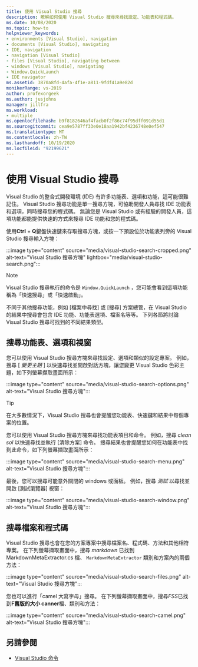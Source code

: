 ```yaml
---
title: 使用 Visual Studio 搜尋
description: 瞭解如何使用 Visual Studio 搜尋來尋找設定、功能表和程式碼。
ms.date: 10/08/2020
ms.topic: how-to
helpviewer_keywords:
- environments [Visual Studio], navigation
- documents [Visual Studio], navigating
- IDE, navigation
- navigation [Visual Studio]
- files [Visual Studio], navigating between
- windows [Visual Studio], navigating
- Window.QuickLaunch
- IDE navigator
ms.assetid: 3870a8fd-4afa-4f1e-a811-9fdf41a9e82d
monikerRange: vs-2019
author: profexorgeek
ms.author: jusjohns
manager: jillfra
ms.workload:
- multiple
ms.openlocfilehash: b9f8182646af4facb0f2f86c74f95dff091d55d1
ms.sourcegitcommit: cea9e5787ff33e0e18aa1942bf4236748e0ef547
ms.translationtype: MT
ms.contentlocale: zh-TW
ms.lasthandoff: 10/19/2020
ms.locfileid: "92199621"
---
```

# <a name="use-visual-studio-search"></a>使用 Visual Studio 搜尋

Visual Studio 的整合式開發環境 (IDE) 有許多功能表、選項和功能，這可能很難記住。 Visual Studio 搜尋功能是單一搜尋方塊，可協助開發人員尋找 IDE 功能表和選項，同時搜尋您的程式碼。 無論您是 Visual Studio 或有經驗的開發人員，這項功能都能提供快速的方式來搜尋 IDE 功能和您的程式碼。

使用**Ctrl** + **Q**鍵盤快速鍵來存取搜尋方塊，或按一下預設位於功能表列旁的 Visual Studio 搜尋輸入方塊：

:::image type="content" source="media/visual-studio-search-cropped.png" alt-text="Visual Studio 搜尋方塊" lightbox="media/visual-studio-search.png":::

> [!NOTE]
> Visual Studio 搜尋執行的命令是 `Window.QuickLaunch` ，您可能會看到這項功能稱為「快速搜尋」或「快速啟動」。

不同于其他搜尋功能，例如 [檔案中尋找] 或 [搜尋] 方案總管，在 Visual Studio 的結果中搜尋會包含 IDE 功能、功能表選項、檔案名等等。 下列各節將討論 Visual Studio 搜尋可找到的不同結果類型。

## <a name="search-menus-options-and-windows"></a>搜尋功能表、選項和視窗

您可以使用 Visual Studio 搜尋方塊來尋找設定、選項和類似的設定專案。 例如，搜尋 [ *變更主題* ] 以快速尋找並開啟對話方塊，讓您變更 Visual Studio 色彩主題，如下列螢幕擷取畫面所示：

:::image type="content" source="media/visual-studio-search-options.png" alt-text="Visual Studio 搜尋方塊":::

> [!TIP]
> 在大多數情況下，Visual Studio 搜尋也會提醒您功能表、快速鍵和結果中每個專案的位置。

您可以使用 Visual Studio 搜尋方塊來尋找功能表項目和命令。 例如，搜尋 *clean sol* 以快速尋找並執行 [清除方案] 命令。 搜尋結果也會提醒您如何在功能表中找到此命令，如下列螢幕擷取畫面所示：

:::image type="content" source="media/visual-studio-search-menu.png" alt-text="Visual Studio 搜尋方塊":::

最後，您可以搜尋可能意外關閉的 windows 或面板。 例如，搜尋 *測試* 以尋找並開啟 [測試瀏覽器] 視窗：

:::image type="content" source="media/visual-studio-search-window.png" alt-text="Visual Studio 搜尋方塊":::

## <a name="search-files-and-code"></a>搜尋檔案和程式碼

Visual Studio 搜尋也會在您的方案專案中搜尋檔案名、程式碼、方法和其他相符專案。 在下列螢幕擷取畫面中，搜尋 *markdown* 已找到 MarkdownMetaExtractor.cs 檔、 `MarkdownMetaExtractor` 類別和方案內的兩個方法：

:::image type="content" source="media/visual-studio-search-files.png" alt-text="Visual Studio 搜尋方塊":::

您也可以進行「camel 大寫字母」搜尋。 在下列螢幕擷取畫面中，搜尋*FSS*已找到**F****舊版的****大小 canner**檔、類別和方法：

:::image type="content" source="media/visual-studio-search-camel.png" alt-text="Visual Studio 搜尋方塊":::

## <a name="see-also"></a>另請參閱

- [Visual Studio 命令](reference/visual-studio-commands.md)